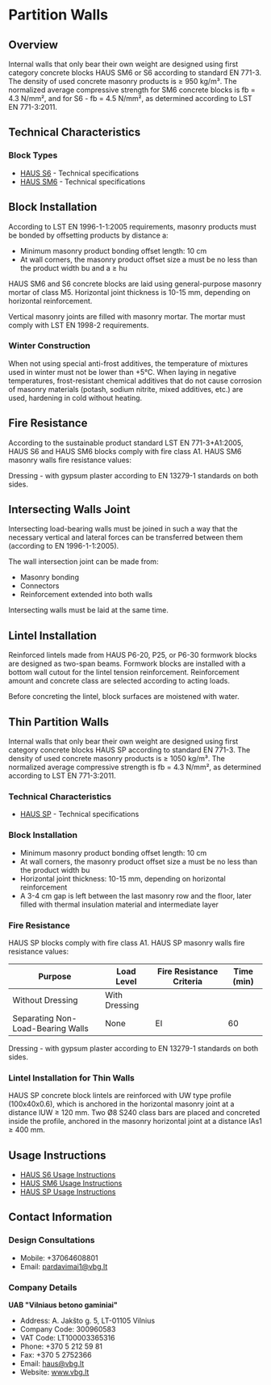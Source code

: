 # Partition Walls

## Overview
Internal walls that only bear their own weight are designed using first category concrete blocks HAUS SM6 or S6 according to standard EN 771-3. The density of used concrete masonry products is ≥ 950 kg/m³. The normalized average compressive strength for SM6 concrete blocks is fb = 4.3 N/mm², and for S6 - fb = 4.5 N/mm², as determined according to LST EN 771-3:2011.

## Technical Characteristics
### Block Types
- [HAUS S6](https://www.vbg.lt/wp-content/uploads/2020/12/ECD_S6.pdf) - Technical specifications
- [HAUS SM6](https://www.vbg.lt/wp-content/uploads/2020/12/ECD_SM6.pdf) - Technical specifications

## Block Installation
According to LST EN 1996-1-1:2005 requirements, masonry products must be bonded by offsetting products by distance a:
- Minimum masonry product bonding offset length: 10 cm
- At wall corners, the masonry product offset size a must be no less than the product width bu and a ≥ hu

HAUS SM6 and S6 concrete blocks are laid using general-purpose masonry mortar of class M5. Horizontal joint thickness is 10-15 mm, depending on horizontal reinforcement.

Vertical masonry joints are filled with masonry mortar. The mortar must comply with LST EN 1998-2 requirements.

### Winter Construction
When not using special anti-frost additives, the temperature of mixtures used in winter must not be lower than +5°C. When laying in negative temperatures, frost-resistant chemical additives that do not cause corrosion of masonry materials (potash, sodium nitrite, mixed additives, etc.) are used, hardening in cold without heating.

## Fire Resistance
According to the sustainable product standard LST EN 771-3+A1:2005, HAUS S6 and HAUS SM6 blocks comply with fire class A1. HAUS SM6 masonry walls fire resistance values:

Dressing - with gypsum plaster according to EN 13279-1 standards on both sides.

## Intersecting Walls Joint
Intersecting load-bearing walls must be joined in such a way that the necessary vertical and lateral forces can be transferred between them (according to EN 1996-1-1:2005).

The wall intersection joint can be made from:
- Masonry bonding
- Connectors
- Reinforcement extended into both walls

Intersecting walls must be laid at the same time.

## Lintel Installation
Reinforced lintels made from HAUS P6-20, P25, or P6-30 formwork blocks are designed as two-span beams. Formwork blocks are installed with a bottom wall cutout for the lintel tension reinforcement. Reinforcement amount and concrete class are selected according to acting loads.

Before concreting the lintel, block surfaces are moistened with water.

## Thin Partition Walls
Internal walls that only bear their own weight are designed using first category concrete blocks HAUS SP according to standard EN 771-3. The density of used concrete masonry products is ≥ 1050 kg/m³. The normalized average compressive strength is fb = 4.3 N/mm², as determined according to LST EN 771-3:2011.

### Technical Characteristics
- [HAUS SP](https://www.vbg.lt/wp-content/uploads/2020/12/ECD_SP.pdf) - Technical specifications

### Block Installation
- Minimum masonry product bonding offset length: 10 cm
- At wall corners, the masonry product offset size a must be no less than the product width bu
- Horizontal joint thickness: 10-15 mm, depending on horizontal reinforcement
- A 3-4 cm gap is left between the last masonry row and the floor, later filled with thermal insulation material and intermediate layer

### Fire Resistance
HAUS SP blocks comply with fire class A1. HAUS SP masonry walls fire resistance values:

| Purpose | Load Level | Fire Resistance Criteria | Time (min) |
|---------|------------|-------------------------|------------|
| Without Dressing | With Dressing | | |
| Separating Non-Load-Bearing Walls | None | EI | 60 | 120 |

Dressing - with gypsum plaster according to EN 13279-1 standards on both sides.

### Lintel Installation for Thin Walls
HAUS SP concrete block lintels are reinforced with UW type profile (100x40x0.6), which is anchored in the horizontal masonry joint at a distance lUW ≥ 120 mm. Two Ø8 S240 class bars are placed and concreted inside the profile, anchored in the masonry horizontal joint at a distance lAs1 ≥ 400 mm.

## Usage Instructions
- [HAUS S6 Usage Instructions](https://www.vbg.lt/wp-content/uploads/2021/01/Naudojimo-instrukcija-S6.pdf)
- [HAUS SM6 Usage Instructions](https://www.vbg.lt/wp-content/uploads/2021/01/Naudojimo-instrukcija-SM6.pdf)
- [HAUS SP Usage Instructions](https://www.vbg.lt/wp-content/uploads/2021/01/Naudojimo-instrukcija-SP.pdf)

## Contact Information
### Design Consultations
- Mobile: +37064608801
- Email: pardavimai1@vbg.lt

### Company Details
**UAB "Vilniaus betono gaminiai"**
- Address: A. Jakšto g. 5, LT-01105 Vilnius
- Company Code: 300960583
- VAT Code: LT100003365316
- Phone: +370 5 212 59 81
- Fax: +370 5 2752366
- Email: haus@vbg.lt
- Website: www.vbg.lt
